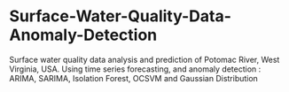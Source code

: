 # Surface-Water-Quality-Data-Anomaly-Detection
Surface water quality data analysis and prediction of Potomac River, West Virginia, USA. Using time series forecasting, and anomaly detection : ARIMA, SARIMA, Isolation Forest, OCSVM and Gaussian Distribution
